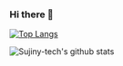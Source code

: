 ### Hi there 👋

<!--
**sujiny-tech/sujiny-tech** is a ✨ _special_ ✨ repository because its `README.md` (this file) appears on your GitHub profile.



Here are some ideas to get you started:

- 🔭 I’m currently working on ...
- 🌱 I’m currently learning ...
- 👯 I’m looking to collaborate on ...
- 🤔 I’m looking for help with ...
- 💬 Ask me about ...
- 📫 How to reach me: ...
- 😄 Pronouns: ...
- ⚡ Fun fact: ...
-->

[![Top Langs](https://github-readme-stats.vercel.app/api/top-langs/?username=sujiny-tech&layout=compact)](https://github.com/sujiny-tech/github-readme-stats)

![Sujiny-tech's github stats](https://github-readme-stats.vercel.app/api?username=sujiny-tech&show_icons=true&theme=radical&show_icons=true)
